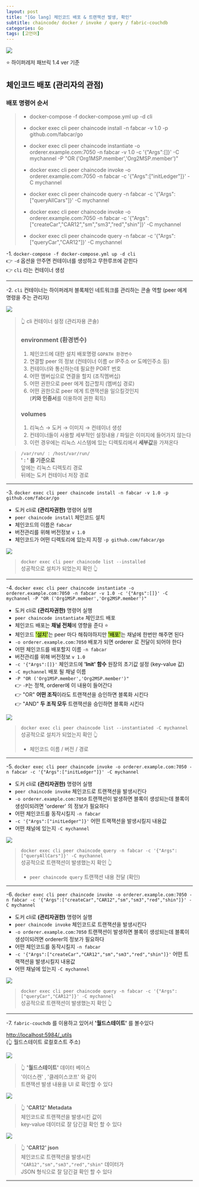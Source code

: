 ```yaml
---
layout: post
title: "[Go lang] 체인코드 배포 & 트랜잭션 발생, 확인"
subtitle: chaincode/ docker / invoke / query / fabric-couchdb
categories: Go
tags: [고언어]
---
```


![](https://velog.velcdn.com/images/-__-/post/37f16109-4964-4468-bc63-bb7315243de8/image.png)

⭐ 하이퍼레저 패브릭 1.4 ver 기준

## 체인코드 배포 (관리자의 관점)

### 배포 명령어 순서

> - docker-compose -f docker-compose.yml up -d cli<br>
>
> - docker exec cli peer chaincode install -n fabcar -v 1.0 -p github.com/fabcar/go<br>
>
> - docker exec cli peer chaincode instantiate -o orderer.example.com:7050 -n fabcar -v 1.0 -c '{"Args":[]}' -C mychannel -P "OR ('Org1MSP.member','Org2MSP.member')"<br>
>
> - docker exec cli peer chaincode invoke -o orderer.example.com:7050 -n fabcar -c '{"Args":["initLedger"]}' -C mychannel<br>
>
> - docker exec cli peer chaincode query -n fabcar -c '{"Args":["queryAllCars"]}' -C mychannel<br>
>
> - docker exec cli peer chaincode invoke -o orderer.example.com:7050 -n fabcar -c '{"Args":["createCar","CAR12","sm","sm3","red","shin"]}' -C mychannel<br>
>
> - docker exec cli peer chaincode query -n fabcar -c '{"Args":["queryCar","CAR12"]}' -C mychannel<br>

-1. `docker-compose -f docker-compose.yml up -d cli`<br>
👉 `-d` 옵션을 안주면 컨테이너를 생성하고 무한루프에 갇힌다<br>
👉 `cli` 라는 컨테이너 생성

---

-2. `cli` 컨테이너는 하이퍼레저 블록체인 네트워크를 관리하는 콘솔 역할 (peer 에게 명령을 주는 관리자)

![](https://velog.velcdn.com/images/-__-/post/d61b7887-1006-444c-8409-ce91b330343c/image.png)

> 👆 cli 컨테이너 설정 (관리자용 콘솔)<br>
>
> ### environment (환경변수)
>
> 1.  체인코드에 대한 설치 배포명령 `GOPATH 환경변수`
> 2.  연결할 peer 의 정보 (컨테이너 이름 or IP주소 or 도메인주소 등)
> 3.  컨테이너와 통신하는데 필요한 PORT 번호
> 4.  어떤 멤버십으로 연결을 할지 (조직멤버십)
> 5.  어떤 권한으로 peer 에게 접근할지 (멤버십 경로)
> 6.  어떤 권한으로 peer 에게 트랜잭션을 일으킬것인지<br>
>     (**키와 인증서**를 이용하여 권한 획득)<br>
>
> ### volumes
>
> 1.  리눅스 → 도커 → 이미지 → 컨테이너 생성
> 2.  컨테이너들이 사용할 세부적인 설정내용 / 파일은 이미지에 들어가지 않는다
> 3.  이런 경우에는 리눅스 시스템에 있는 디렉토리에서 **세부값**을 가져온다

> `/var/run/ : /host/var/run/`<br>
> **' : ' 를 기준으로** <br>
> 앞에는 리눅스 디렉토리 경로 <br>
> 뒤에는 도커 컨테이너 저장 경로

---

-3. `docker exec cli peer chaincode install -n fabcar -v 1.0 -p github.com/fabcar/go`

- 도커 cli로 **(관리자권한)** 명령어 실행
- `peer chaincode install` 체인코드 설치
- 체인코드의 이름은 `fabcar`
- 버전관리를 위해 버전정보 `v 1.0`
- 체인코드가 어떤 디렉토리에 있는지 지정 `-p github.com/fabcar/go`

![](https://velog.velcdn.com/images/-__-/post/ea19b480-746c-4631-b52c-1bb1313010cb/image.png)

> `docker exec cli peer chaincode list --installed`<br>
> 성공적으로 설치가 되었는지 확인 👆

---

-4. `docker exec cli peer chaincode instantiate -o orderer.example.com:7050 -n fabcar -v 1.0 -c '{"Args":[]}' -C mychannel -P "OR ('Org1MSP.member','Org2MSP.member')"`

- 도커 cli로 **(관리자권한)** 명령어 실행
- `peer chaincode instantiate` 체인코드 배포
- 체인코드 배포는 **채널 전체**에 영향을 준다 ⭐
- 체인코드 <span style="background-color:#B5E045; color:#000;">'설치'</span>는 peer 마다 해줘야하지만 <span style="background-color:#B5E045; color:#000;">'배포'</span>는 채널에 한번만 해주면 된다
- `-o orderer.example.com:7050` 배포가 되면 orderer 로 전달이 되어야 한다
- 어떤 체인코드를 배포할지 이름 `-n fabcar`
- 버전관리를 위해 버전정보 `v 1.0`
- `-c '{"Args":[]}'` 체인코드에 **'Init' 함수** 원장의 초기값 설정 (key-value 값)
- `-C mychannel` 배포 될 채널 이름
- `-P "OR ('Org1MSP.member','Org2MSP.member')"`<br>
  👉 `-P`는 정책, orderer에 이 내용이 들어간다<br>
  👉 "OR" **어떤 조직**이라도 트랜잭션을 승인하면 블록화 시킨다<br>
  👉 "AND" **두 조직 모두** 트랜잭션을 승인하면 블록화 시킨다

![](https://velog.velcdn.com/images/-__-/post/df43d543-d98b-4597-9f06-c1d025b50bbc/image.png)

> `docker exec cli peer chaincode list --instantiated -C mychannel`<br>
> 성공적으로 설치가 되었는지 확인 👆<br>
>
> - 체인코드 이름 / 버전 / 경로

---

-5. `docker exec cli peer chaincode invoke -o orderer.example.com:7050 -n fabcar -c '{"Args":["initLedger"]}' -C mychannel`

- 도커 cli로 **(관리자권한)** 명령어 실행
- `peer chaincode invoke` 체인코드로 트랜잭션을 발생시킨다
- `-o orderer.example.com:7050` 트랜잭션이 발생하면 블록이 생성되는데 블록이 생성이되려면 'orderer' 의 정보가 필요하다
- 어떤 체인코드를 동작시킬지 `-n fabcar`
- `-c '{"Args":["initLedger"]}'` 어떤 트랙잭션을 발생시킬지 내용값
- 어떤 채널에 있는지 `-C mychannel`

![](https://velog.velcdn.com/images/-__-/post/eb69abdc-731a-409a-bbcd-697066681ebf/image.png)

> `docker exec cli peer chaincode query -n fabcar -c '{"Args":["queryAllCars"]}' -C mychannel`<br>
> 성공적으로 트랜잭션이 발생했는지 확인 👆<br>
>
> - `peer chaincode query` 트랜잭션 내용 전달 (확인)

---

-6. `docker exec cli peer chaincode invoke -o orderer.example.com:7050 -n fabcar -c '{"Args":["createCar","CAR12","sm","sm3","red","shin"]}' -C mychannel`

- 도커 cli로 **(관리자권한)** 명령어 실행
- `peer chaincode invoke` 체인코드로 트랜잭션을 발생시킨다
- `-o orderer.example.com:7050` 트랜잭션이 발생하면 블록이 생성되는데 블록이 생성이되려면 orderer의 정보가 필요하다
- 어떤 체인코드를 동작시킬지 `-n fabcar`
- `-c '{"Args":["createCar","CAR12","sm","sm3","red","shin"]}'` 어떤 트랙잭션을 발생시킬지 내용값
- 어떤 채널에 있는지 `-C mychannel`

![](https://velog.velcdn.com/images/-__-/post/d976907a-7975-4866-a189-c097d8d14a63/image.png)

> `docker exec cli peer chaincode query -n fabcar -c '{"Args":["queryCar","CAR12"]}' -C mychannel`<br>
> 성공적으로 트랜잭션이 발생했는지 확인 👆

---

-7. `fabric-couchdb` 를 이용하고 있어서 **'월드스테이트'** 를 볼수있다

<http://localhost:5984/_utils>  
(👆 월드스테이트 로컬호스트 주소)

![](https://velog.velcdn.com/images/-__-/post/82d06595-ac2a-4ce8-944c-6cadb7f98afc/image.png)

> 👆 **'월드스테이트'** 데이터 베이스<br>
> '이더스캔' , '클레이스코프' 와 같이<br>
> 트랜잭션 발생 내용을 UI 로 확인할 수 있다

![](https://velog.velcdn.com/images/-__-/post/b8ccb89c-006e-4dff-998a-ee048fdcbb7a/image.png)

> 👆 **'CAR12' Metadata**<br>
> 체인코드로 트랜잭션을 발생시킨 값이<br>
> key-value 데이터로 잘 담긴걸 확인 할 수 있다

![](https://velog.velcdn.com/images/-__-/post/9e902360-054c-4354-9ac1-ebcff4e7539b/image.png)

> 👆 **'CAR12' json**<br>
> 체인코드로 트랜잭션을 발생시킨<br>
> `"CAR12","sm","sm3","red","shin"` 데이터가<br>
> JSON 형식으로 잘 담긴걸 확인 할 수 있다

---
